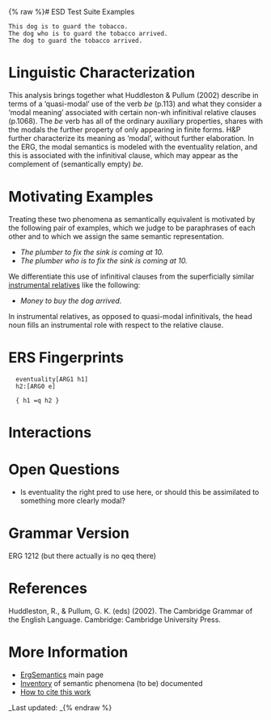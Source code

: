 {% raw %}# ESD Test Suite Examples

    This dog is to guard the tobacco.
    The dog who is to guard the tobacco arrived.
    The dog to guard the tobacco arrived.

# Linguistic Characterization

This analysis brings together what Huddleston & Pullum (2002) describe
in terms of a ‘quasi-modal’ use of the verb *be* (p.113) and what they
consider a ‘modal meaning’ associated with certain non-wh infinitival
relative clauses (p.1068). The *be* verb has all of the ordinary
auxiliary properties, shares with the modals the further property of
only appearing in finite forms. H&P further characterize its meaning as
‘modal’, without further elaboration. In the ERG, the modal semantics is
modeled with the eventuality relation, and this is associated with the
infinitival clause, which may appear as the complement of (semantically
empty) *be*.

# Motivating Examples

Treating these two phenomena as semantically equivalent is motivated by
the following pair of examples, which we judge to be paraphrases of each
other and to which we assign the same semantic representation.

- *The plumber to fix the sink is coming at 10.*
- *The plumber who is to fix the sink is coming at 10.*

We differentiate this use of infinitival clauses from the superficially
similar [instrumental relatives](../ErgSemantics_InstrumentalRelatives)
like the following:

- *Money to buy the dog arrived.*

In instrumental relatives, as opposed to quasi-modal infinitivals, the
head noun fills an instrumental role with respect to the relative
clause.

# ERS Fingerprints

      eventuality[ARG1 h1]
      h2:[ARG0 e]
    
      { h1 =q h2 }

# Interactions

# Open Questions

- Is eventuality the right pred to use here, or should this be
assimilated to something more clearly modal?

# Grammar Version

ERG 1212 (but there actually is no qeq there)

# References

Huddleston, R., & Pullum, G. K. (eds) (2002). The Cambridge Grammar of
the English Language. Cambridge: Cambridge University Press.

# More Information

- [ErgSemantics](../ErgSemantics) main page
- [Inventory](../ErgSemantics_Inventory) of semantic phenomena (to be)
documented
- [How to cite this work](../ErgSemantics_HowToCite)

_Last updated: _{% endraw %}